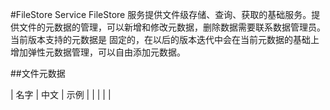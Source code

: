 #FileStore Service
FileStore 服务提供文件级存储、查询、获取的基础服务。提供文件的元数据的管理，可以新增和修改元数据，删除数据需要联系数据管理员。当前版本支持的元数据是
固定的，在以后的版本迭代中会在当前元数据的基础上增加弹性元数据管理，可以自由添加元数据。

##文件元数据

| 名字 | 中文 | 示例 |
|      |      |      |

